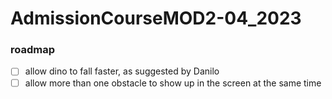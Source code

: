 # AdmissionCourseMOD2-04_2023
 
### roadmap
- [ ] allow dino to fall faster, as suggested by Danilo
- [ ] allow more than one obstacle to show up in the screen at the same time